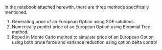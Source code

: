 In the notebook attached herewith, there are three methods specifically mentioned.
1. Generating price of an European Option using SDE solutions.
2. Numerically predict price of an European Option using Binomial Tree method.
3. Roped in Monte Carlo method to simulate price of an European Option using both brute force and variance reduction using option delta control
